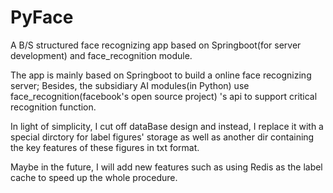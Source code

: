 # PyFace
A B/S structured face recognizing app based on Springboot(for server development) and face_recognition module.

The app is mainly based on Springboot to build a online face recognizing server; 
Besides, the subsidiary AI modules(in Python) use face_recognition(facebook's open source project)
's api to support critical recognition function.

In light of simplicity, I cut off dataBase design and instead, I replace it with a special dirctory for label figures' storage as well as 
another dir containing the key features of these figures in txt format.

Maybe in the future, I will add new features such as using Redis as the label cache to speed up  the whole procedure.
